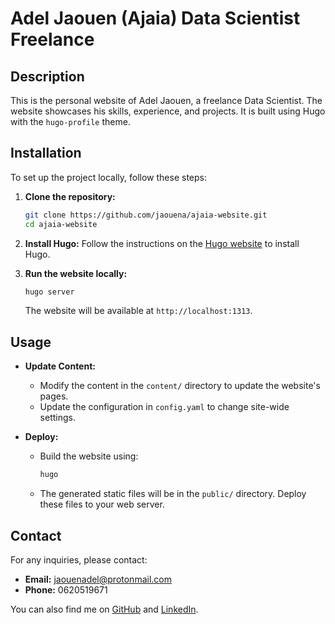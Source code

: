 # Adel Jaouen (Ajaia) Data Scientist Freelance

## Description

This is the personal website of Adel Jaouen, a freelance Data Scientist. The website showcases his skills, experience, and projects. It is built using Hugo with the `hugo-profile` theme.

## Installation

To set up the project locally, follow these steps:

1. **Clone the repository:**
   ```bash
   git clone https://github.com/jaouena/ajaia-website.git
   cd ajaia-website
   ```

2. **Install Hugo:**
   Follow the instructions on the [Hugo website](https://gohugo.io/getting-started/installing/) to install Hugo.

3. **Run the website locally:**
   ```bash
   hugo server
   ```

   The website will be available at `http://localhost:1313`.

## Usage

- **Update Content:**
  - Modify the content in the `content/` directory to update the website's pages.
  - Update the configuration in `config.yaml` to change site-wide settings.

- **Deploy:**
  - Build the website using:
    ```bash
    hugo
    ```
  - The generated static files will be in the `public/` directory. Deploy these files to your web server.

## Contact

For any inquiries, please contact:

- **Email:** [jaouenadel@protonmail.com](mailto:jaouenadel@protonmail.com)
- **Phone:** 0620519671

You can also find me on [GitHub](https://github.com/jaouena) and [LinkedIn](https://www.linkedin.com/in/adel-jaouen-347363184/).


